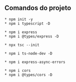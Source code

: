## Comandos do projeto

    * npm init -y
    * npm i typescript -D

    * npm i express
    * npm i @types/express -D

    * npx tsc --init

    * npm i ts-node-dev -D

    * npm i express-async-errors

    * npm i cors
    * npm i @types/cors -D
